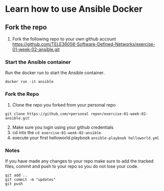 # Learn how to use Ansible Docker


## Fork the repo

1. Fork the following repo to your own github account https://github.com/TELE36058-Software-Defined-Networks/exercise-01-week-02-ansible.git


### Start the Ansible container
Run the docker run to start the Ansible container.

```
docker run -it ansible
```

### Fork the Repo

1. Clone the repo you forked from your personal repo

```
git clone https://github.com/<personal repo>/exercise-01-week-02-ansible.git
```
2. Make sure you login using your github credentials
3. cd into the ```cd exercise-01-week-02-ansible```
4. execute your first helloworld playbook ``` ansible-playbook helloworld.yml ```

### Notes
If you have made any changes to your repo make sure to add the tracked files, commit and push to your repo so you do not lose your code.

```
git add ..
git commit -m "updates"
git push
```